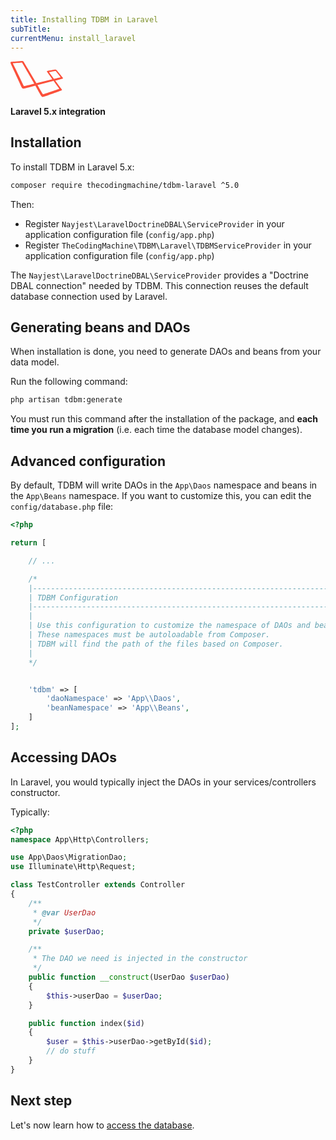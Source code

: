 ```yaml
---
title: Installing TDBM in Laravel
subTitle: 
currentMenu: install_laravel
---
```

<div class="text-center">
<svg xmlns="http://www.w3.org/2000/svg" width="84.1" height="57.6" viewBox="0 0 84.1 57.6"><path fill="#FB503B" d="M83.8 26.9c-.6-.6-8.3-10.3-9.6-11.9-1.4-1.6-2-1.3-2.9-1.2s-10.6 1.8-11.7 1.9c-1.1.2-1.8.6-1.1 1.6.6.9 7 9.9 8.4 12l-25.5 6.1L21.2 1.5c-.8-1.2-1-1.6-2.8-1.5C16.6.1 2.5 1.3 1.5 1.3c-1 .1-2.1.5-1.1 2.9S17.4 41 17.8 42c.4 1 1.6 2.6 4.3 2 2.8-.7 12.4-3.2 17.7-4.6 2.8 5 8.4 15.2 9.5 16.7 1.4 2 2.4 1.6 4.5 1 1.7-.5 26.2-9.3 27.3-9.8 1.1-.5 1.8-.8 1-1.9-.6-.8-7-9.5-10.4-14 2.3-.6 10.6-2.8 11.5-3.1 1-.3 1.2-.8.6-1.4zm-46.3 9.5c-.3.1-14.6 3.5-15.3 3.7-.8.2-.8.1-.8-.2-.2-.3-17-35.1-17.3-35.5-.2-.4-.2-.8 0-.8S17.6 2.4 18 2.4c.5 0 .4.1.6.4 0 0 18.7 32.3 19 32.8.4.5.2.7-.1.8zm40.2 7.5c.2.4.5.6-.3.8-.7.3-24.1 8.2-24.6 8.4-.5.2-.8.3-1.4-.6s-8.2-14-8.2-14L68.1 32c.6-.2.8-.3 1.2.3.4.7 8.2 11.3 8.4 11.6zm1.6-17.6c-.6.1-9.7 2.4-9.7 2.4l-7.5-10.2c-.2-.3-.4-.6.1-.7.5-.1 9-1.6 9.4-1.7.4-.1.7-.2 1.2.5.5.6 6.9 8.8 7.2 9.1.3.3-.1.5-.7.6z"></path></svg>
<p><strong>Laravel 5.x integration</strong></p>
</div>


## Installation

To install TDBM in Laravel 5.x:

```bash
composer require thecodingmachine/tdbm-laravel ^5.0
```

Then:

* Register `Nayjest\LaravelDoctrineDBAL\ServiceProvider` in your application configuration file (`config/app.php`)
* Register `TheCodingMachine\TDBM\Laravel\TDBMServiceProvider` in your application configuration file (`config/app.php`)

<div class="alert alert-info">The <code>Nayjest\LaravelDoctrineDBAL\ServiceProvider</code> provides a "Doctrine DBAL connection" needed by TDBM. This connection reuses the default database connection used by Laravel.</div>

## Generating beans and DAOs

When installation is done, you need to generate DAOs and beans from your data model.

Run the following command:

```bash
php artisan tdbm:generate
```

<div class="alert alert-danger">You must run this command after the installation of the package, and <strong>each time you run a migration</strong> (i.e. each time the database model changes).</div>

## Advanced configuration

By default, TDBM will write DAOs in the `App\Daos` namespace and beans in the `App\Beans` namespace.
If you want to customize this, you can edit the `config/database.php` file:

```php
<?php

return [

    // ...

    /*
    |--------------------------------------------------------------------------
    | TDBM Configuration
    |--------------------------------------------------------------------------
    |
    | Use this configuration to customize the namespace of DAOs and beans.
    | These namespaces must be autoloadable from Composer.
    | TDBM will find the path of the files based on Composer.
    |
    */


    'tdbm' => [
        'daoNamespace' => 'App\\Daos',
        'beanNamespace' => 'App\\Beans',
    ]
];
```

Accessing DAOs
--------------

In Laravel, you would typically inject the DAOs in your services/controllers constructor.

Typically:

```php
<?php
namespace App\Http\Controllers;

use App\Daos\MigrationDao;
use Illuminate\Http\Request;

class TestController extends Controller
{
    /**
     * @var UserDao
     */
    private $userDao;

    /**
     * The DAO we need is injected in the constructor
     */
    public function __construct(UserDao $userDao)
    {
        $this->userDao = $userDao;
    }

    public function index($id)
    {
        $user = $this->userDao->getById($id);
        // do stuff
    }
}
```


Next step
---------

Let's now learn how to [access the database](quickstart.md).

